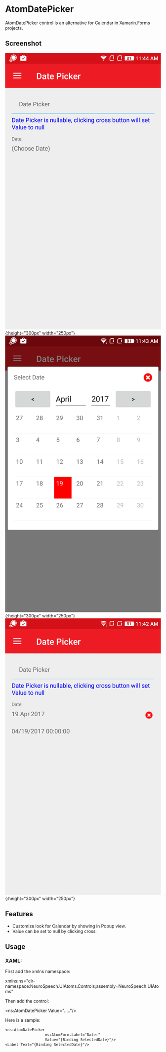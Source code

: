 ﻿# AtomDatePicker
AtomDatePicker control is an alternative for Calendar in Xamarin.Forms projects.

## Screenshot
![Date-Picker-1](Images/Date-Picker-1.png){:height="300px" width="250px"}  ![Date-Picker-2](Images/Date-Picker-2.png){:height="300px" width="250px"}  ![Date-Picker-3](Images/Date-Picker-3.png){:height="300px" width="250px"}

## Features
* Customize look for Calendar by showing in Popup view.
* Value can be set to null by clicking cross.

## Usage

### XAML:
First add the xmlns namespace:

 xmlns:ns="clr-namespace:NeuroSpeech.UIAtoms.Controls;assembly=NeuroSpeech.UIAtoms"

Then add the control:

 <ns:AtomDatePicker Value="....."/>

Here is a sample:
  ```
 <ns:AtomDatePicker 
                    ns:AtomForm.Label="Date:"
                    Value="{Binding SelectedDate}"/>
 <Label Text="{Binding SelectedDate}"/>
 ```